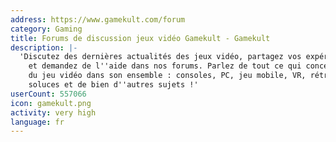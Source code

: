 ```yaml
---
address: https://www.gamekult.com/forum
category: Gaming
title: Forums de discussion jeux vidéo Gamekult - Gamekult
description: |-
  'Discutez des dernières actualités des jeux vidéo, partagez vos expériences de jeu
    et demandez de l''aide dans nos forums. Parlez de tout ce qui concerne l''univers
    du jeu vidéo dans son ensemble : consoles, PC, jeu mobile, VR, rétrogaming, tips,
    soluces et de bien d''autres sujets !'
userCount: 557066
icon: gamekult.png
activity: very high
language: fr
---
```

